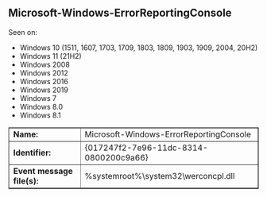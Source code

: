 ## Microsoft-Windows-ErrorReportingConsole

Seen on:
* Windows 10 (1511, 1607, 1703, 1709, 1803, 1809, 1903, 1909, 2004, 20H2)
* Windows 11 (21H2)
* Windows 2008
* Windows 2012
* Windows 2016
* Windows 2019
* Windows 7
* Windows 8.0
* Windows 8.1

<table border="1" class="docutils">
  <tbody>
    <tr>
      <td><b>Name:</b></td>
      <td>Microsoft-Windows-ErrorReportingConsole</td>
    </tr>
    <tr>
      <td><b>Identifier:</b></td>
      <td>{017247f2-7e96-11dc-8314-0800200c9a66}</td>
    </tr>
    <tr>
      <td><b>Event message file(s):</b></td>
      <td>%systemroot%\system32\werconcpl.dll</td>
    </tr>
  </tbody>
</table>

&nbsp;

